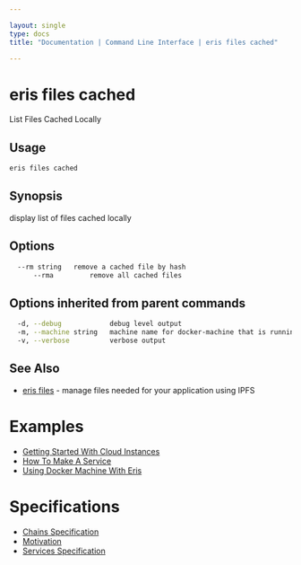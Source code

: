 ```yaml
---

layout: single
type: docs
title: "Documentation | Command Line Interface | eris files cached"

---
```


# eris files cached

List Files Cached Locally

## Usage

```bash
eris files cached
```

## Synopsis

display list of files cached locally


## Options

```bash
  --rm string   remove a cached file by hash
      --rma         remove all cached files
```

## Options inherited from parent commands

```bash
  -d, --debug            debug level output
  -m, --machine string   machine name for docker-machine that is running VM (default "eris")
  -v, --verbose          verbose output
```



## See Also

* [eris files](/docs/documentation/cli/0.12.0-rc3/eris_files/) - manage files needed for your application using IPFS




# Examples

* [Getting Started With Cloud Instances](/docs/documentation/cli/0.12.0-rc3/examples/getting_started_with_cloud_instances/)
* [How To Make A Service](/docs/documentation/cli/0.12.0-rc3/examples/how_to_make_a_service/)
* [Using Docker Machine With Eris](/docs/documentation/cli/0.12.0-rc3/examples/using_docker_machine_with_eris/)


# Specifications

* [Chains Specification](/docs/documentation/cli/0.12.0-rc3/specifications/chains_specification/)
* [Motivation](/docs/documentation/cli/0.12.0-rc3/specifications/motivation/)
* [Services Specification](/docs/documentation/cli/0.12.0-rc3/specifications/services_specification/)

